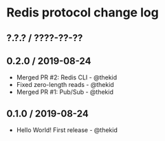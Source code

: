 Redis protocol change log
=========================

## ?.?.? / ????-??-??

## 0.2.0 / 2019-08-24

* Merged PR #2: Redis CLI - @thekid
* Fixed zero-length reads - @thekid
* Merged PR #1: Pub/Sub - @thekid

## 0.1.0 / 2019-08-24

* Hello World! First release - @thekid